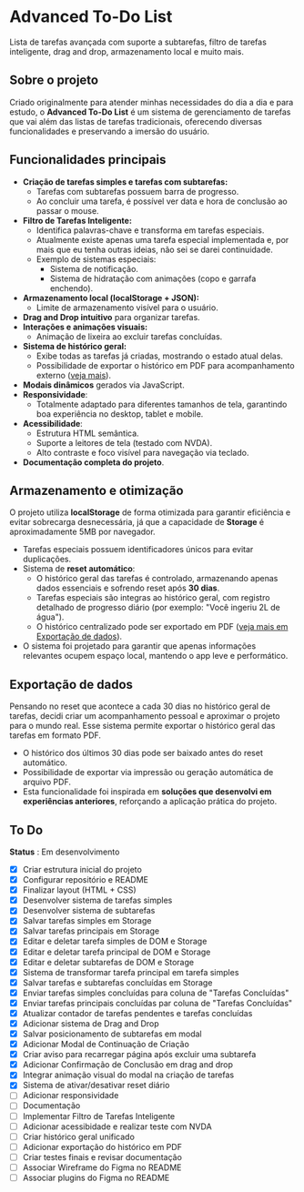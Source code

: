 # Advanced To-Do List
Lista de tarefas avançada com suporte a subtarefas, filtro de tarefas inteligente, drag and drop, armazenamento local e muito mais.

## Sobre o projeto
Criado originalmente para atender minhas necessidades do dia a dia e para estudo, o **Advanced To-Do List** é um sistema de gerenciamento de tarefas que vai além das listas de tarefas tradicionais, oferecendo diversas funcionalidades e preservando a imersão do usuário.

## Funcionalidades principais

* **Criação de tarefas simples e tarefas com subtarefas:**
	* Tarefas com subtarefas possuem barra de progresso.
	* Ao concluir uma tarefa, é possível ver data e hora de conclusão ao passar o mouse.
* **Filtro de Tarefas Inteligente:**
	* Identifica palavras-chave e transforma em tarefas especiais.
	* Atualmente existe apenas uma tarefa especial implementada e, por mais que eu tenha outras ideias, não sei se darei continuidade.
	* Exemplo de sistemas especiais:
		* Sistema de notificação.
		* Sistema de hidratação com animações (copo e garrafa enchendo).
* **Armazenamento local (localStorage + JSON):**
	* Limite de armazenamento visível para o usuário. 
* **Drag and Drop intuitivo** para organizar tarefas.
* **Interações e animações visuais:**
	* Animação de lixeira ao excluir tarefas concluídas.
* **Sistema de histórico geral:**
	 * Exibe todas as tarefas já criadas, mostrando o estado atual delas.
	* Possibilidade de exportar o histórico em PDF para acompanhamento externo ([veja mais](#exportação-de-dados)).
* **Modais dinâmicos** gerados via JavaScript.
* **Responsividade**:
	* Totalmente adaptado para diferentes tamanhos de tela, garantindo boa experiência no desktop, tablet e mobile.
* **Acessibilidade**:
	* Estrutura HTML semântica.
	* Suporte a leitores de tela (testado com NVDA).
	* Alto contraste e foco visível para navegação via teclado.
* **Documentação completa do projeto**.

## Armazenamento e otimização
O projeto utiliza **localStorage** de forma otimizada para garantir eficiência e evitar sobrecarga desnecessária, já que a capacidade de **Storage** é aproximadamente 5MB por navegador.
* Tarefas especiais possuem identificadores únicos para evitar duplicações.
* Sistema de **reset automático**:
	* O histórico geral das tarefas é controlado, armazenando apenas dados essenciais e sofrendo reset após **30 dias**.
	* Tarefas especiais são integras ao histórico geral, com registro detalhado de progresso diário (por exemplo: "Você ingeriu 2L de água").
	* O histórico centralizado pode ser exportado em PDF ([veja mais em Exportação de dados](#exportação-de-dados)).
* O sistema foi projetado para garantir que apenas informações relevantes ocupem espaço local, mantendo o app leve e performático.


## Exportação de dados
Pensando no reset que acontece a cada 30 dias no histórico geral de tarefas, decidi criar um acompanhamento pessoal e aproximar o projeto para o mundo real. 
Esse sistema permite exportar o histórico geral das tarefas em formato PDF.
* O histórico dos últimos 30 dias pode ser baixado antes do reset automático.
* Possibilidade de exportar via impressão ou geração automática de arquivo PDF.
* Esta funcionalidade foi inspirada em **soluções que desenvolvi em experiências anteriores**, reforçando a aplicação prática do projeto.

## To Do 

**Status** : Em desenvolvimento
 * [x] Criar estrutura inicial do projeto
 * [x] Configurar repositório e README
 * [x] Finalizar layout (HTML + CSS)
 * [x] Desenvolver sistema de tarefas simples
 * [x] Desenvolver sistema de subtarefas
 * [x] Salvar tarefas simples em Storage
 * [x] Salvar tarefas principais em Storage
 * [x] Editar e deletar tarefa simples de DOM e Storage
 * [x] Editar e deletar tarefa principal de DOM e Storage
 * [x] Editar e deletar subtarefas de DOM e Storage
 * [x] Sistema de transformar tarefa principal em tarefa simples
 * [x] Salvar tarefas e subtarefas concluídas em Storage
 * [x] Enviar tarefas simples concluídas para coluna de "Tarefas Concluídas"
 * [x] Enviar tarefas principais concluídas par coluna de "Tarefas Concluídas"
 * [x] Atualizar contador de tarefas pendentes e tarefas concluídas
 * [x] Adicionar sistema de Drag and Drop
 * [x] Salvar posicionamento de subtarefas em modal
 * [x] Adicionar Modal de Continuação de Criação
 * [x] Criar aviso para recarregar página após excluir uma subtarefa
 * [x] Adicionar Confirmação de Conclusão em drag and drop
 * [x] Integrar animação visual do modal na criação de tarefas
 * [x] Sistema de ativar/desativar reset diário
 * [ ] Adicionar responsividade
 * [ ] Documentação
 * [ ] Implementar Filtro de Tarefas Inteligente
 * [ ] Adicionar acessibidade e realizar teste com NVDA
 * [ ] Criar histórico geral unificado
 * [ ] Adicionar exportação do histórico em PDF
 * [ ] Criar testes finais e revisar documentação
 * [ ] Associar Wireframe do Figma no README
 * [ ] Associar plugins do Figma no README
